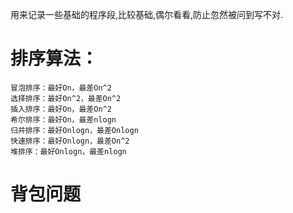用来记录一些基础的程序段,比较基础,偶尔看看,防止忽然被问到写不对.

# 排序算法：
	冒泡排序：最好On，最差On^2
	选择排序：最好On^2，最差On^2
	插入排序：最好On，最差On^2
	希尔排序：最好On，最差nlogn
	归并排序：最好Onlogn，最差Onlogn
	快速排序：最好Onlogn，最差On^2
	堆排序：最好Onlogn，最差nlogn
# 背包问题
